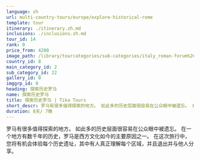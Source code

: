 ```yaml
---
language: zh
url: multi-country-tours/europe/explore-historical-rome
template: tour
itinerary: ./itinerary.zh.md
inclusions: ./inclusions.zh.md
tour_id: 14
rank: 0
price_from: 4200
image_path: /library/tourcategories/sub-categories/italy_roman-forum%2C-rome%2C-italy.jpg
country_id: 8
main_category_id: 2
sub_category_id: 22
gallery_id: 0
imggrp_id: 0
heading: 探索历史罗马
name: 探索历史罗马
title: 探索历史罗马 | Tika Tours
short_descr: 罗马有很多值得探索的地方。 如此多的历史层面很容易在公众眼中被遗忘。 在一个地方有数千年的历史，而罗马是其中一个主要原因
duration: 8天/ 7晚
---
```

罗马有很多值得探索的地方。 如此多的历史层面很容易在公众眼中被遗忘。 在一个地方有数千年的历史，罗马是西方文化如今的主要原因之一。 在这次旅行中，您将有机会体验每个历史遗址，其中有人真正理解每个区域，并且退出并与他人分享。